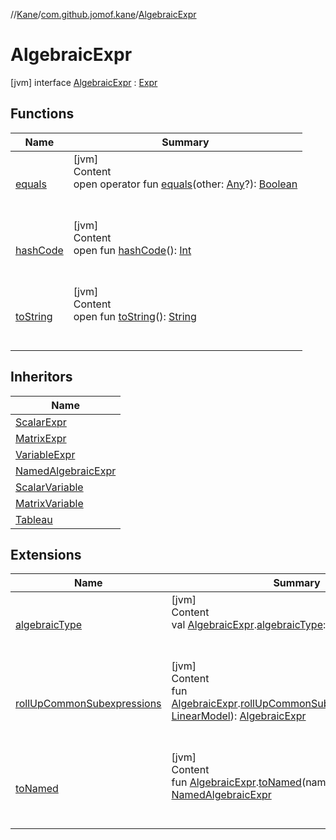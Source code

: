 //[Kane](../../index.md)/[com.github.jomof.kane](../index.md)/[AlgebraicExpr](index.md)



# AlgebraicExpr  
 [jvm] interface [AlgebraicExpr](index.md) : [Expr](../-expr/index.md)   


## Functions  
  
|  Name|  Summary| 
|---|---|
| <a name="kotlin/Any/equals/#kotlin.Any?/PointingToDeclaration/"></a>[equals](../../com.github.jomof.kane.impl.types/-double-algebraic-type/index.md#%5Bkotlin%2FAny%2Fequals%2F%23kotlin.Any%3F%2FPointingToDeclaration%2F%5D%2FFunctions%2F-562016314)| <a name="kotlin/Any/equals/#kotlin.Any?/PointingToDeclaration/"></a>[jvm]  <br>Content  <br>open operator fun [equals](../../com.github.jomof.kane.impl.types/-double-algebraic-type/index.md#%5Bkotlin%2FAny%2Fequals%2F%23kotlin.Any%3F%2FPointingToDeclaration%2F%5D%2FFunctions%2F-562016314)(other: [Any](https://kotlinlang.org/api/latest/jvm/stdlib/kotlin/-any/index.html)?): [Boolean](https://kotlinlang.org/api/latest/jvm/stdlib/kotlin/-boolean/index.html)  <br><br><br>
| <a name="kotlin/Any/hashCode/#/PointingToDeclaration/"></a>[hashCode](../../com.github.jomof.kane.impl.types/-double-algebraic-type/index.md#%5Bkotlin%2FAny%2FhashCode%2F%23%2FPointingToDeclaration%2F%5D%2FFunctions%2F-562016314)| <a name="kotlin/Any/hashCode/#/PointingToDeclaration/"></a>[jvm]  <br>Content  <br>open fun [hashCode](../../com.github.jomof.kane.impl.types/-double-algebraic-type/index.md#%5Bkotlin%2FAny%2FhashCode%2F%23%2FPointingToDeclaration%2F%5D%2FFunctions%2F-562016314)(): [Int](https://kotlinlang.org/api/latest/jvm/stdlib/kotlin/-int/index.html)  <br><br><br>
| <a name="kotlin/Any/toString/#/PointingToDeclaration/"></a>[toString](../../com.github.jomof.kane.impl.types/-object-kane-type/-companion/index.md#%5Bkotlin%2FAny%2FtoString%2F%23%2FPointingToDeclaration%2F%5D%2FFunctions%2F-562016314)| <a name="kotlin/Any/toString/#/PointingToDeclaration/"></a>[jvm]  <br>Content  <br>open fun [toString](../../com.github.jomof.kane.impl.types/-object-kane-type/-companion/index.md#%5Bkotlin%2FAny%2FtoString%2F%23%2FPointingToDeclaration%2F%5D%2FFunctions%2F-562016314)(): [String](https://kotlinlang.org/api/latest/jvm/stdlib/kotlin/-string/index.html)  <br><br><br>


## Inheritors  
  
|  Name| 
|---|
| <a name="com.github.jomof.kane/ScalarExpr///PointingToDeclaration/"></a>[ScalarExpr](../-scalar-expr/index.md)
| <a name="com.github.jomof.kane/MatrixExpr///PointingToDeclaration/"></a>[MatrixExpr](../-matrix-expr/index.md)
| <a name="com.github.jomof.kane.impl/VariableExpr///PointingToDeclaration/"></a>[VariableExpr](../../com.github.jomof.kane.impl/-variable-expr/index.md)
| <a name="com.github.jomof.kane.impl/NamedAlgebraicExpr///PointingToDeclaration/"></a>[NamedAlgebraicExpr](../../com.github.jomof.kane.impl/-named-algebraic-expr/index.md)
| <a name="com.github.jomof.kane.impl/ScalarVariable///PointingToDeclaration/"></a>[ScalarVariable](../../com.github.jomof.kane.impl/-scalar-variable/index.md)
| <a name="com.github.jomof.kane.impl/MatrixVariable///PointingToDeclaration/"></a>[MatrixVariable](../../com.github.jomof.kane.impl/-matrix-variable/index.md)
| <a name="com.github.jomof.kane.impl/Tableau///PointingToDeclaration/"></a>[Tableau](../../com.github.jomof.kane.impl/-tableau/index.md)


## Extensions  
  
|  Name|  Summary| 
|---|---|
| <a name="com.github.jomof.kane.impl.types//algebraicType/com.github.jomof.kane.AlgebraicExpr#/PointingToDeclaration/"></a>[algebraicType](../../com.github.jomof.kane.impl.types/algebraic-type.md)| <a name="com.github.jomof.kane.impl.types//algebraicType/com.github.jomof.kane.AlgebraicExpr#/PointingToDeclaration/"></a>[jvm]  <br>Content  <br>val [AlgebraicExpr](index.md).[algebraicType](../../com.github.jomof.kane.impl.types/algebraic-type.md): [AlgebraicType](../../com.github.jomof.kane.impl.types/-algebraic-type/index.md)  <br><br><br>
| <a name="com.github.jomof.kane.impl//rollUpCommonSubexpressions/com.github.jomof.kane.AlgebraicExpr#com.github.jomof.kane.impl.LinearModel/PointingToDeclaration/"></a>[rollUpCommonSubexpressions](../../com.github.jomof.kane.impl/roll-up-common-subexpressions.md)| <a name="com.github.jomof.kane.impl//rollUpCommonSubexpressions/com.github.jomof.kane.AlgebraicExpr#com.github.jomof.kane.impl.LinearModel/PointingToDeclaration/"></a>[jvm]  <br>Content  <br>fun [AlgebraicExpr](index.md).[rollUpCommonSubexpressions](../../com.github.jomof.kane.impl/roll-up-common-subexpressions.md)(model: [LinearModel](../../com.github.jomof.kane.impl/-linear-model/index.md)): [AlgebraicExpr](index.md)  <br><br><br>
| <a name="com.github.jomof.kane.impl//toNamed/com.github.jomof.kane.AlgebraicExpr#kotlin.Any/PointingToDeclaration/"></a>[toNamed](../../com.github.jomof.kane.impl/to-named.md)| <a name="com.github.jomof.kane.impl//toNamed/com.github.jomof.kane.AlgebraicExpr#kotlin.Any/PointingToDeclaration/"></a>[jvm]  <br>Content  <br>fun [AlgebraicExpr](index.md).[toNamed](../../com.github.jomof.kane.impl/to-named.md)(name: [Id](../../com.github.jomof.kane.impl/index.md#%5Bcom.github.jomof.kane.impl%2FId%2F%2F%2FPointingToDeclaration%2F%5D%2FClasslikes%2F-562016314)): [NamedAlgebraicExpr](../../com.github.jomof.kane.impl/-named-algebraic-expr/index.md)  <br><br><br>

